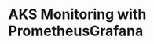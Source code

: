 # AKS Monitoring with PrometheusGrafana                                                                                                                                                                                                                                                                                                                                                                            
